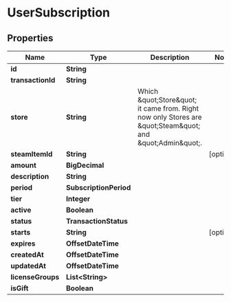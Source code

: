 

# UserSubscription



## Properties

| Name | Type | Description | Notes |
|------------ | ------------- | ------------- | -------------|
|**id** | **String** |  |  |
|**transactionId** | **String** |  |  |
|**store** | **String** | Which \&quot;Store\&quot; it came from. Right now only Stores are \&quot;Steam\&quot; and \&quot;Admin\&quot;. |  |
|**steamItemId** | **String** |  |  [optional] |
|**amount** | **BigDecimal** |  |  |
|**description** | **String** |  |  |
|**period** | **SubscriptionPeriod** |  |  |
|**tier** | **Integer** |  |  |
|**active** | **Boolean** |  |  |
|**status** | **TransactionStatus** |  |  |
|**starts** | **String** |  |  [optional] |
|**expires** | **OffsetDateTime** |  |  |
|**createdAt** | **OffsetDateTime** |  |  |
|**updatedAt** | **OffsetDateTime** |  |  |
|**licenseGroups** | **List&lt;String&gt;** |  |  |
|**isGift** | **Boolean** |  |  |



